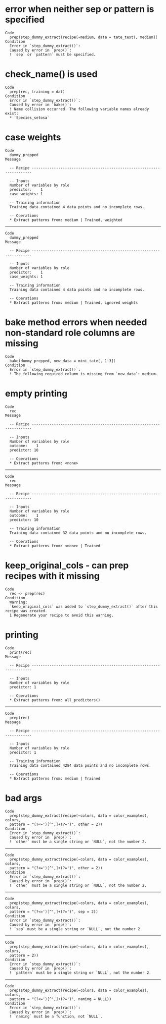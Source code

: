 # error when neither sep or pattern is specified

    Code
      prep(step_dummy_extract(recipe(~medium, data = tate_text), medium))
    Condition
      Error in `step_dummy_extract()`:
      Caused by error in `prep()`:
      ! `sep` or `pattern` must be specified.

# check_name() is used

    Code
      prep(rec, training = dat)
    Condition
      Error in `step_dummy_extract()`:
      Caused by error in `bake()`:
      ! Name collision occurred. The following variable names already exist:
      * `Species_setosa`

# case weights

    Code
      dummy_prepped
    Message
      
      -- Recipe ----------------------------------------------------------------------
      
      -- Inputs 
      Number of variables by role
      predictor:    1
      case_weights: 1
      
      -- Training information 
      Training data contained 4 data points and no incomplete rows.
      
      -- Operations 
      * Extract patterns from: medium | Trained, weighted

---

    Code
      dummy_prepped
    Message
      
      -- Recipe ----------------------------------------------------------------------
      
      -- Inputs 
      Number of variables by role
      predictor:    1
      case_weights: 1
      
      -- Training information 
      Training data contained 4 data points and no incomplete rows.
      
      -- Operations 
      * Extract patterns from: medium | Trained, ignored weights

# bake method errors when needed non-standard role columns are missing

    Code
      bake(dummy_prepped, new_data = mini_tate[, 1:3])
    Condition
      Error in `step_dummy_extract()`:
      ! The following required column is missing from `new_data`: medium.

# empty printing

    Code
      rec
    Message
      
      -- Recipe ----------------------------------------------------------------------
      
      -- Inputs 
      Number of variables by role
      outcome:    1
      predictor: 10
      
      -- Operations 
      * Extract patterns from: <none>

---

    Code
      rec
    Message
      
      -- Recipe ----------------------------------------------------------------------
      
      -- Inputs 
      Number of variables by role
      outcome:    1
      predictor: 10
      
      -- Training information 
      Training data contained 32 data points and no incomplete rows.
      
      -- Operations 
      * Extract patterns from: <none> | Trained

# keep_original_cols - can prep recipes with it missing

    Code
      rec <- prep(rec)
    Condition
      Warning:
      `keep_original_cols` was added to `step_dummy_extract()` after this recipe was created.
      i Regenerate your recipe to avoid this warning.

# printing

    Code
      print(rec)
    Message
      
      -- Recipe ----------------------------------------------------------------------
      
      -- Inputs 
      Number of variables by role
      predictor: 1
      
      -- Operations 
      * Extract patterns from: all_predictors()

---

    Code
      prep(rec)
    Message
      
      -- Recipe ----------------------------------------------------------------------
      
      -- Inputs 
      Number of variables by role
      predictor: 1
      
      -- Training information 
      Training data contained 4284 data points and no incomplete rows.
      
      -- Operations 
      * Extract patterns from: medium | Trained

# bad args

    Code
      prep(step_dummy_extract(recipe(~colors, data = color_examples), colors,
      pattern = "(?<=')[^',]+(?=')", other = 2))
    Condition
      Error in `step_dummy_extract()`:
      Caused by error in `prep()`:
      ! `other` must be a single string or `NULL`, not the number 2.

---

    Code
      prep(step_dummy_extract(recipe(~colors, data = color_examples), colors,
      pattern = "(?<=')[^',]+(?=')", other = 2))
    Condition
      Error in `step_dummy_extract()`:
      Caused by error in `prep()`:
      ! `other` must be a single string or `NULL`, not the number 2.

---

    Code
      prep(step_dummy_extract(recipe(~colors, data = color_examples), colors,
      pattern = "(?<=')[^',]+(?=')", sep = 2))
    Condition
      Error in `step_dummy_extract()`:
      Caused by error in `prep()`:
      ! `sep` must be a single string or `NULL`, not the number 2.

---

    Code
      prep(step_dummy_extract(recipe(~colors, data = color_examples), colors,
      pattern = 2))
    Condition
      Error in `step_dummy_extract()`:
      Caused by error in `prep()`:
      ! `pattern` must be a single string or `NULL`, not the number 2.

---

    Code
      prep(step_dummy_extract(recipe(~colors, data = color_examples), colors,
      pattern = "(?<=')[^',]+(?=')", naming = NULL))
    Condition
      Error in `step_dummy_extract()`:
      Caused by error in `prep()`:
      ! `naming` must be a function, not `NULL`.

